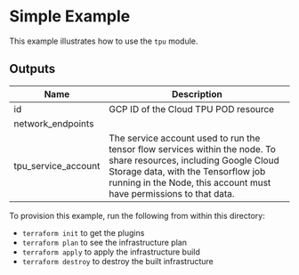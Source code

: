 # Simple Example

This example illustrates how to use the `tpu` module.

<!-- BEGINNING OF PRE-COMMIT-TERRAFORM DOCS HOOK -->
## Outputs

| Name | Description |
|------|-------------|
| id | GCP ID of the Cloud TPU POD resource |
| network\_endpoints |  |
| tpu\_service\_account | The service account used to run the tensor flow services within the node. To share resources, including Google Cloud Storage data, with the Tensorflow job running in the Node, this account must have permissions to that data. |

<!-- END OF PRE-COMMIT-TERRAFORM DOCS HOOK -->

To provision this example, run the following from within this directory:
- `terraform init` to get the plugins
- `terraform plan` to see the infrastructure plan
- `terraform apply` to apply the infrastructure build
- `terraform destroy` to destroy the built infrastructure
